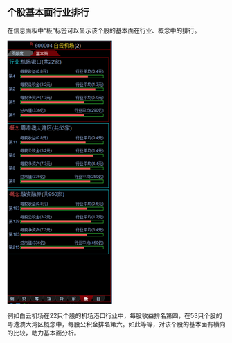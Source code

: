 ## 个股基本面行业排行

在信息面板中“板”标签可以显示该个股的基本面在行业、概念中的排行。

![](/assets/15171.png)

  例如白云机场在22只个股的机场港口行业中，每股收益排名第四，在53只个股的粤港澳大湾区概念中，每股公积金排名第六。如此等等，对该个股的基本面有横向的比较，助力基本面分析。